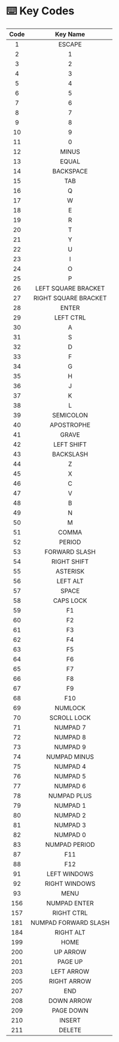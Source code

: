 # ⌨️ Key Codes

| Code | Key Name             |
|:----:|:--------------------:|
| 1    | ESCAPE               |
| 2    | 1                    |
| 3    | 2                    |
| 4    | 3                    |
| 5    | 4                    |
| 6    | 5                    |
| 7    | 6                    |
| 8    | 7                    |
| 9    | 8                    |
| 10   | 9                    |
| 11   | 0                    |
| 12   | MINUS                |
| 13   | EQUAL                |
| 14   | BACKSPACE            |
| 15   | TAB                  |
| 16   | Q                    |
| 17   | W                    |
| 18   | E                    |
| 19   | R                    |
| 20   | T                    |
| 21   | Y                    |
| 22   | U                    |
| 23   | I                    |
| 24   | O                    |
| 25   | P                    |
| 26   | LEFT SQUARE BRACKET  |
| 27   | RIGHT SQUARE BRACKET |
| 28   | ENTER                |
| 29   | LEFT CTRL            |
| 30   | A                    |
| 31   | S                    |
| 32   | D                    |
| 33   | F                    |
| 34   | G                    |
| 35   | H                    |
| 36   | J                    |
| 37   | K                    |
| 38   | L                    |
| 39   | SEMICOLON            |
| 40   | APOSTROPHE           |
| 41   | GRAVE                |
| 42   | LEFT SHIFT           |
| 43   | BACKSLASH            |
| 44   | Z                    |
| 45   | X                    |
| 46   | C                    |
| 47   | V                    |
| 48   | B                    |
| 49   | N                    |
| 50   | M                    |
| 51   | COMMA                |
| 52   | PERIOD               |
| 53   | FORWARD SLASH        |
| 54   | RIGHT SHIFT          |
| 55   | ASTERISK             |
| 56   | LEFT ALT             |
| 57   | SPACE                |
| 58   | CAPS LOCK            |
| 59   | F1                   |
| 60   | F2                   |
| 61   | F3                   |
| 62   | F4                   |
| 63   | F5                   |
| 64   | F6                   |
| 65   | F7                   |
| 66   | F8                   |
| 67   | F9                   |
| 68   | F10                  |
| 69   | NUMLOCK              |
| 70   | SCROLL LOCK          |
| 71   | NUMPAD 7             |
| 72   | NUMPAD 8             |
| 73   | NUMPAD 9             |
| 74   | NUMPAD MINUS         |
| 75   | NUMPAD 4             |
| 76   | NUMPAD 5             |
| 77   | NUMPAD 6             |
| 78   | NUMPAD PLUS          |
| 79   | NUMPAD 1             |
| 80   | NUMPAD 2             |
| 81   | NUMPAD 3             |
| 82   | NUMPAD 0             |
| 83   | NUMPAD PERIOD        |
| 87   | F11                  |
| 88   | F12                  |
| 91   | LEFT WINDOWS         |
| 92   | RIGHT WINDOWS        |
| 93   | MENU                 |
| 156  | NUMPAD ENTER         |
| 157  | RIGHT CTRL           |
| 181  | NUMPAD FORWARD SLASH |
| 184  | RIGHT ALT            |
| 199  | HOME                 |
| 200  | UP ARROW             |
| 201  | PAGE UP              |
| 203  | LEFT ARROW           |
| 205  | RIGHT ARROW          |
| 207  | END                  |
| 208  | DOWN ARROW           |
| 209  | PAGE DOWN            |
| 210  | INSERT               |
| 211  | DELETE               |
